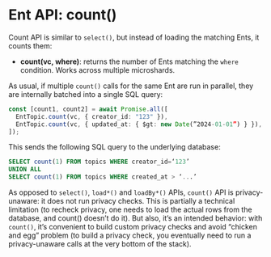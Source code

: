 # Ent API: count()

Count API is similar to `select()`, but instead of loading the matching Ents, it counts them:

* **count(vc, where)**: returns the number of Ents matching the `where` condition. Works across multiple microshards.

As usual, if multiple `count()` calls for the same Ent are run in parallel, they are internally batched into a single SQL query:

```typescript
const [count1, count2] = await Promise.all([
  EntTopic.count(vc, { creator_id: "123" }),
  EntTopic.count(vc, { updated_at: { $gt: new Date(”2024-01-01”) } }),
]);
```

This sends the following SQL query to the underlying database:

```sql
SELECT count(1) FROM topics WHERE creator_id=‘123’
UNION ALL
SELECT count(1) FROM topics WHERE created_at > ‘...’
```

As opposed to `select()`, `load*()` and `loadBy*()` APIs, `count()` API is privacy-unaware: it does not run privacy checks. This is partially a technical limitation (to recheck privacy, one needs to load the actual rows from the database, and count() doesn’t do it). But also, it’s an intended behavior: with `count()`, it’s convenient to build custom privacy checks and avoid “chicken and egg” problem (to build a privacy check, you eventually need to run a privacy-unaware calls at the very bottom of the stack).
